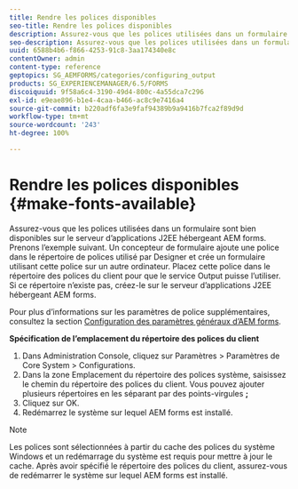 ```yaml
---
title: Rendre les polices disponibles
seo-title: Rendre les polices disponibles
description: Assurez-vous que les polices utilisées dans un formulaire sont bien disponibles sur le serveur d’applications J2EE hébergeant AEM forms.
seo-description: Assurez-vous que les polices utilisées dans un formulaire sont bien disponibles sur le serveur d’applications J2EE hébergeant AEM forms.
uuid: 6588b4b6-f866-4253-91c8-3aa174340e8c
contentOwner: admin
content-type: reference
geptopics: SG_AEMFORMS/categories/configuring_output
products: SG_EXPERIENCEMANAGER/6.5/FORMS
discoiquuid: 9f58a6c4-3190-49d4-800c-4a55dca7c296
exl-id: e9eae896-b1e4-4caa-b466-ac8c9e7416a4
source-git-commit: b220adf6fa3e9faf94389b9a9416b7fca2f89d9d
workflow-type: tm+mt
source-wordcount: '243'
ht-degree: 100%

---
```


# Rendre les polices disponibles {#make-fonts-available}

Assurez-vous que les polices utilisées dans un formulaire sont bien disponibles sur le serveur d’applications J2EE hébergeant AEM forms. Prenons l’exemple suivant. Un concepteur de formulaire ajoute une police dans le répertoire de polices utilisé par Designer et crée un formulaire utilisant cette police sur un autre ordinateur. Placez cette police dans le répertoire des polices du client pour que le service Output puisse l’utiliser. Si ce répertoire n’existe pas, créez-le sur le serveur d’applications J2EE hébergeant AEM forms.

Pour plus d’informations sur les paramètres de police supplémentaires, consultez la section [Configuration des paramètres généraux d’AEM forms](/help/forms/using/admin-help/configure-general-aem-forms-settings.md#configure-general-aem-forms-settings).

**Spécification de l’emplacement du répertoire des polices du client**

1. Dans Administration Console, cliquez sur Paramètres > Paramètres de Core System > Configurations.
1. Dans la zone Emplacement du répertoire des polices système, saisissez le chemin du répertoire des polices du client. Vous pouvez ajouter plusieurs répertoires en les séparant par des points-virgules **;**
1. Cliquez sur OK.
1. Redémarrez le système sur lequel AEM forms est installé.

>[!NOTE]
>
>Les polices sont sélectionnées à partir du cache des polices du système Windows et un redémarrage du système est requis pour mettre à jour le cache. Après avoir spécifié le répertoire des polices du client, assurez-vous de redémarrer le système sur lequel AEM forms est installé.
